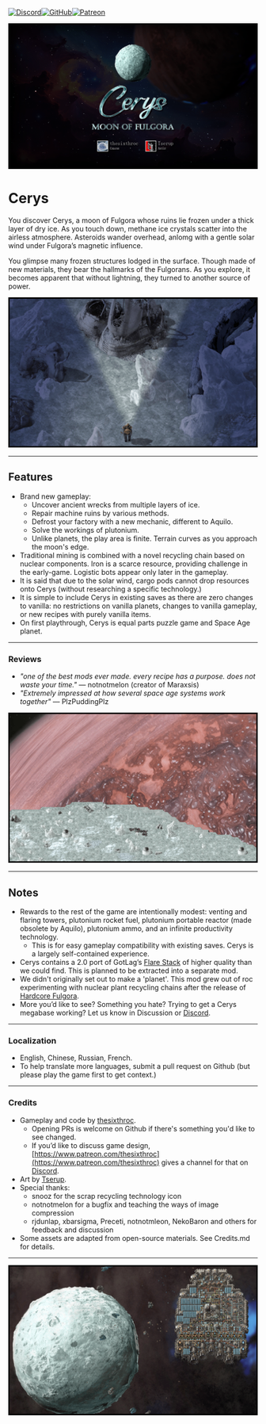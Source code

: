 [![Discord](https://img.shields.io/badge/Discord-%235865F2.svg?style=for-the-badge&logo=discord&logoColor=white)](https://discord.gg/VuVhYUBbWE)[![GitHub](https://img.shields.io/badge/github-%23121011.svg?style=for-the-badge&logo=github&logoColor=white)](https://github.com/danielmartin0/Cerys-Moon-of-Fulgora)[![Patreon](https://img.shields.io/badge/Patreon-052d49?style=for-the-badge&logo=patreon)](https://www.patreon.com/thesixthroc)

![](https://raw.githubusercontent.com/danielmartin0/Cerys-Moon-of-Fulgora/main/images/movie-poster.png)

# Cerys

You discover Cerys, a moon of Fulgora whose ruins lie frozen under a thick layer of dry ice. As you touch down, methane ice crystals scatter into the airless atmosphere. Asteroids wander overhead, anlomg with a gentle solar wind under Fulgora’s magnetic influence.

You glimpse many frozen structures lodged in the surface. Though made of new materials, they bear the hallmarks of the Fulgorans. As you explore, it becomes apparent that without lightning, they turned to another source of power.

![](https://raw.githubusercontent.com/danielmartin0/Cerys-Moon-of-Fulgora/main/images/explore.png)

---

## Features

- Brand new gameplay:
    - Uncover ancient wrecks from multiple layers of ice.
    - Repair machine ruins by various methods.
    - Defrost your factory with a new mechanic, different to Aquilo.
    - Solve the workings of plutonium.
    - Unlike planets, the play area is finite. Terrain curves as you approach the moon's edge.
- Traditional mining is combined with a novel recycling chain based on nuclear components. Iron is a scarce resource, providing challenge in the early-game. Logistic bots appear only later in the gameplay.
- It is said that due to the solar wind, cargo pods cannot drop resources onto Cerys (without researching a specific technology.)
- It is simple to include Cerys in existing saves as there are zero changes to vanilla: no restrictions on vanilla planets, changes to vanilla gameplay, or new recipes with purely vanilla items.
- On first playthrough, Cerys is equal parts puzzle game and Space Age planet.

---

### Reviews

- _"one of the best mods ever made. every recipe has a purpose. does not waste your time."_ — notnotmelon (creator of Maraxsis)
- _"Extremely impressed at how several space age systems work together"_ — PlzPuddingPlz

![](https://raw.githubusercontent.com/danielmartin0/Cerys-Moon-of-Fulgora/main/images/landing.png)

---

## Notes

- Rewards to the rest of the game are intentionally modest: venting and flaring towers, plutonium rocket fuel, plutonium portable reactor (made obsolete by Aquilo), plutonium ammo, and an infinite productivity technology.
  - This is for easy gameplay compatibility with existing saves. Cerys is a largely self-contained experience.
- Cerys contains a 2.0 port of GotLag’s [Flare Stack](https://mods.factorio.com/mod/Flare%20Stack) of higher quality than we could find. This is planned to be extracted into a separate mod.
- We didn't originally set out to make a 'planet'. This mod grew out of roc experimenting with nuclear plant recycling chains after the release of [Hardcore Fulgora](https://mods.factorio.com/mod/Rocs-Hardcore-Fulgora).
- More you’d like to see? Something you hate? Trying to get a Cerys megabase working? Let us know in Discussion or [Discord](https://discord.gg/VuVhYUBbWE).

---

### Localization

- English, Chinese, Russian, French.
- To help translate more languages, submit a pull request on Github (but please play the game first to get context.)

---

### Credits

- Gameplay and code by [thesixthroc](https://mods.factorio.com/user/thesixthroc).
    - Opening PRs is welcome on Github if there's something you'd like to see changed.
    - If you’d like to discuss game design, [https://www.patreon.com/thesixthroc](https://www.patreon.com/thesixthroc) gives a channel for that on [Discord](https://discord.gg/VuVhYUBbWE).
- Art by [Tserup](https://mods.factorio.com/user/Tserup).
- Special thanks:
    - snooz for the scrap recycling technology icon
    - notnotmelon for a bugfix and teaching the ways of image compression
    - rjdunlap, xbarsigma, Preceti, notnotmleon, NekoBaron and others for feedback and discussion
- Some assets are adapted from open-source materials. See Credits.md for details.

---

![](https://raw.githubusercontent.com/danielmartin0/Cerys-Moon-of-Fulgora/main/images/hovering.png)